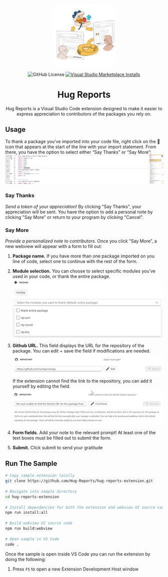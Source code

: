<div align="center">

<img src="images/logo.png" alt="" width="40%" align="top" style="border-radius: 10px;">

![GitHub License](https://img.shields.io/github/license/Hug-Reports/hug-reports-extension)
<a href="https://marketplace.visualstudio.com/items?itemName=hug-reports.hug-reports">![Visual Studio Marketplace Installs](https://img.shields.io/visual-studio-marketplace/i/hug-reports.hug-reports)
</a>

# Hug Reports

Hug Reports is a Visual Studio Code extension designed to make it easier to express appreciation to contributors of the packages you rely on.

</div>

## Usage

To thank a package you’ve imported into your code file, right click on the 🙌 icon that appears at the start of the line with your import statement. From there, you have the option to select either “Say Thanks” or “Say More”:
![click-icon](images/click-gif.gif)

### Say Thanks

_Send a token of your appreciation!_
By clicking "Say Thanks", your appreciation will be sent. You have the option to add a personal note by clicking "Say More" or return to your program by clicking "Cancel".

### Say More

_Provide a personalized note to contributors._
Once you click “Say More”, a new webview will appear with a form to fill out:

1. **Package name.** If you have more than one package imported on you line of code, select one to continue with the rest of the form.
2. **Module selection.** You can choose to select specific modules you’ve used in your code, or thank the entire package.
   ![module-selection](images/modules1.png)
3. **Github URL.** This field displays the URL for the repository of the package. You can edit + save the field if modifications are needed.
   ![module-selection](images/url.png)
   If the extension cannot find the link to the repository, you can add it yourself by editing the field.
   ![url-gif](images/url-gif.gif)

4. **Form fields.** Add your note to the relevant prompt! At least one of the text boxes must be filled out to submit the form.
5. **Submit.** Click submit to send your gratitude

## Run The Sample

```bash
# Copy sample extension locally
git clone https://github.com/Hug-Reports/hug-reports-extension.git

# Navigate into sample directory
cd hug-reports-extension

# Install dependencies for both the extension and webview UI source code
npm run install:all

# Build webview UI source code
npm run build:webview

# Open sample in VS Code
code .
```

Once the sample is open inside VS Code you can run the extension by doing the following:

1. Press `F5` to open a new Extension Development Host window
